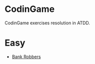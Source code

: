CodinGame
=========

CodinGame exercises resolution in ATDD.

# Easy
* [Bank Robbers](src/Easy/BankRobbers/bank_robbers.feature)
